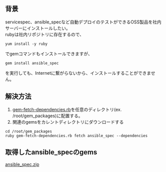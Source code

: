 ## 背景
servicespec、ansible_specなど自動デプロイのテストができるOSS製品を社内サーバーにインストールしたい。  
rubyは社内リポジトリに存在するので、  
```
yum install -y ruby
```
でgemコマンドもインストールできますが、
```
gem install ansible_spec
```
を実行しても、Internetに繋がらないから、インストールすることができません。

## 解決方法
1. [gem-fetch-dependencies.rb](gems/gem-fetch-dependencies.rb)を任意のディレクトリ(ex. /root/gem_packages)に配置する。  
2. 関連のgemsをカレントディレクトリにダウンロードする  

```
cd /root/gem_packages
ruby gem-fetch-dependencies.rb fetch ansible_spec --dependencies
```

## 取得したansible_specのgems  
[ansible_spec.zip](ansible_spec_packages/ansible_spec.zip)
